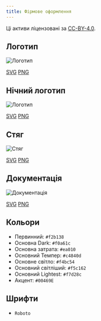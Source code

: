 ```yaml
---
title: Фірмове оформлення
---
```


Ці активи ліцензовані за [CC-BY-4.0](https://github.com/LinwoodCloud/Butterfly/blob/develop/BRANDING_LICENSE).

## Логотип

![Логотип](/img/logo.svg)

[SVG](/img/logo.svg) [PNG](/img/logo.png)

## Нічний логотип

![Логотип](/img/nightly.svg)

[SVG](/img/nightly.svg) [PNG](/img/nightly.png)

## Стяг

![Стяг](/img/banner.svg)

[SVG](/img/banner.svg) [PNG](/img/banner.png)

## Документація

![Документація](/img/docs.svg)

[SVG](/img/docs.svg) [PNG](/img/docs.png)

## Кольори

* Первинний: `#f2b138`
* Основна Dark: `#f0a61c`
* Основна затрата: `#ea010`
* Основний Темпер: `#c4840d`
* Основне світло: `#f4bc54`
* Основний світліший: `#f5c162`
* Основний Lightest: `#f7d28c`
* Акцент: `#00469E`

## Шрифти

* `Roboto`
